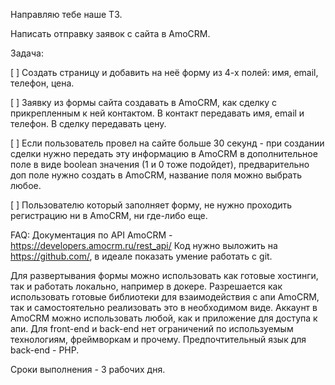 Направляю тебе наше ТЗ.

Написать отправку заявок с сайта в AmoCRM.

Задача:

[ ] Создать страницу и добавить на неё форму из 4-х полей: имя, email, телефон, цена.

[ ] Заявку из формы сайта создавать в AmoCRM, как сделку с прикрепленным к ней контактом. В контакт передавать имя, email и телефон. В сделку передавать цену.

[ ] Если пользователь провел на сайте больше 30 секунд - при создании сделки нужно передать эту информацию в AmoCRM в дополнительное поле в виде boolean значения (1 и 0 тоже подойдет), предварительно доп поле нужно создать в AmoCRM, название поля можно выбрать любое.

[ ] Пользователю который заполняет форму, не нужно проходить регистрацию ни в AmoCRM, ни где-либо еще.

FAQ:
Документация по API AmoCRM - https://developers.amocrm.ru/rest_api/
Код нужно выложить на https://github.com/, в идеале показать умение работать с git.

Для развертывания формы можно использовать как готовые хостинги, так и работать локально, например в докере.
Разрешается как использовать готовые библиотеки для взаимодействия с апи AmoCRM, так и самостоятельно реализовать это в необходимом виде.
Аккаунт в AmoCRM можно использовать любой, как и приложение для доступа к апи.
Для front-end и back-end нет ограничений по используемым технологиям, фреймворкам и прочему. Предпочтительный язык для back-end - PHP.

Сроки выполнения - 3 рабочих дня.